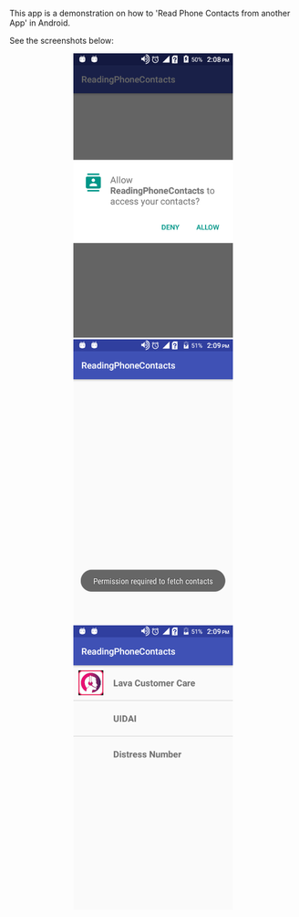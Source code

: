 This app is a demonstration on how to 'Read Phone Contacts from another App' in Android.<br />

See the screenshots below:<br />

<p align="center">
  <img src="https://github.com/CodeSpurt/ReadingPhoneContacts/blob/master/app/src/main/res/drawable/screenshot_1.png" width="280"/>
  <img src="https://github.com/CodeSpurt/ReadingPhoneContacts/blob/master/app/src/main/res/drawable/screenshot_2.png" width="280"/>
  <img src="https://github.com/CodeSpurt/ReadingPhoneContacts/blob/master/app/src/main/res/drawable/screenshot_3.png" width="280"/>
</p>
